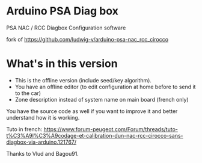 # Arduino PSA Diag box

PSA NAC / RCC Diagbox Configuration software

fork of https://github.com/ludwig-v/arduino-psa-nac_rcc_cirocco 



# What's in this version

- This is the offline version (include seed/key algorithm). 
- You have an offline editor (to edit configuration at home before to send it to the car)
- Zone description instead of system name on main board (french only)


You have the source code as well if you want to improve it and better understand how it is working.

Tuto in french: https://www.forum-peugeot.com/Forum/threads/tuto-t%C3%A9l%C3%A9codage-et-calibration-dun-nac-rcc-cirocco-sans-diagbox-via-arduino.121767/


Thanks to Vlud and Bagou91. 